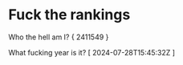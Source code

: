 # Fuck the rankings

Who the hell am I?
{ 2411549 }

What fucking year is it?
[ 2024-07-28T15:45:32Z ]
